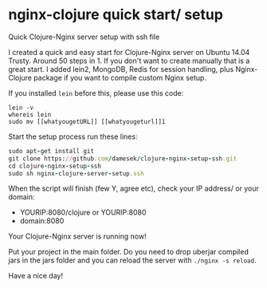# nginx-clojure quick start/ setup
Quick Clojure-Nginx server setup with ssh file 

I created a quick and easy start for Clojure-Nginx server on Ubuntu 14.04 Trusty. Around 50 steps in 1. If you don't want to create manually that is a great start. I added lein2, MongoDB, Redis for session handling, plus Nginx-Clojure package if you want to compile custom Nginx setup. 

If you installed `lein` before this, please use this code:
```
lein -v
whereis lein
sudo mv [[whatyougetURL]] [[whatyougeturl]]1
```
Start the setup process run these lines:
``` ruby
sudo apt-get install git
git clone https://github.com/damesek/clojure-nginx-setup-ssh.git
cd clojure-nginx-setup-ssh
sudo sh nginx-clojure-server-setup.ssh
```
When the script will finish (few Y, agree etc), check your IP address/ or your domain: 
- YOURIP:8080/clojure or YOURIP:8080
- domain:8080

Your Clojure-Nginx server is running now! 

Put your project in the main folder. Do you need to drop uberjar compiled jars in the jars folder and you can reload the server with `./nginx -s reload`.  

Have a nice day!
